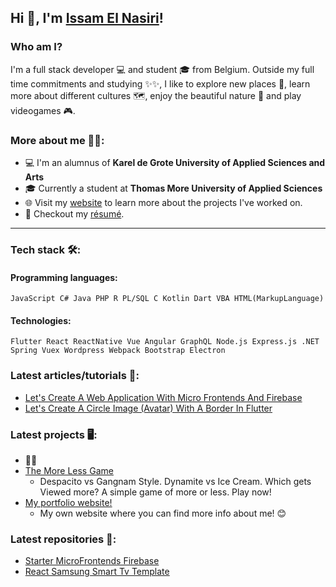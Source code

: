 ## Hi 👋, I'm [Issam El Nasiri](https://www.issamelnasiri.com/)!

### Who am I?

I'm a full stack developer 💻 and student 🎓 from Belgium. Outside my full time commitments and studying ✨✨, I like to explore new places 🧭, learn more about different cultures 🗺️, enjoy the beautiful nature 🌳 and play videogames 🎮.

### More about me 🧑‍💻:

- 💻 I'm an alumnus of **Karel de Grote University of Applied Sciences and Arts**
- 🎓 Currently a student at **Thomas More University of Applied Sciences**
- 🌐 Visit my [website](https://www.issamelnasiri.com/) to learn more about the projects I've worked on.
- 📝 Checkout my [résumé](https://drive.google.com/file/d/1A2LvlDPoBWX4sBQcYwPcL1V4Z3E5fhOg/view).

---
### Tech stack 🛠:

#### Programming languages:
``JavaScript C# Java PHP R PL/SQL C
 Kotlin Dart VBA HTML(MarkupLanguage)``
 
 #### Technologies:
``Flutter React ReactNative Vue Angular GraphQL Node.js
Express.js .NET Spring Vuex Wordpress Webpack Bootstrap Electron``
 
### Latest articles/tutorials 📰:

- [Let's Create A Web Application With Micro Frontends And Firebase](https://dev.to/issamelnass/let-s-create-a-web-application-with-micro-frontends-and-firebase-3b0o)
- [Let's Create A Circle Image (Avatar) With A Border In Flutter](https://dev.to/issamelnass/let-s-create-a-circle-image-avatar-with-a-border-in-flutter-5cd2)

### Latest projects 🖥️:
- 👀👀
- [The More Less Game](https://the-more-less-game-nuxt.vercel.app/) 
   - Despacito vs Gangnam Style. Dynamite vs Ice Cream. Which gets Viewed more? A simple game of more or less. Play now!
- [My portfolio website!](https://www.issamelnasiri.com/)
   - My own website where you can find more info about me! 😊



### Latest repositories 📁:
- [Starter MicroFrontends Firebase](https://github.com/IssamElNass/Starter-MicroFrontends-Firebase)
- [React Samsung Smart Tv Template](https://github.com/IssamElNass/React-Samsung-Smart-Tv-Template)
